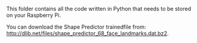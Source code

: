 This folder contains all the code written in Python that needs to be stored on your Raspberry Pi.

You can download the Shape Predictor trainedfile from:
http://dlib.net/files/shape_predictor_68_face_landmarks.dat.bz2.

